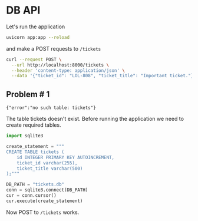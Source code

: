# DB API

Let's run the application 
```sh
uvicorn app:app --reload
```

and make a POST requests to `/tickets`
```sh
curl --request POST \
  --url http://localhost:8000/tickets \
  --header 'content-type: application/json' \
  --data '{"ticket_id": "LOL-808", "ticket_title": "Important ticket."}'
```

## Problem # 1
```
{"error":"no such table: tickets"}
```
The table tickets doesn't exist. Before running the application we need to 
create required tables.
```python
import sqlite3

create_statement = """
CREATE TABLE tickets (
    id INTEGER PRIMARY KEY AUTOINCREMENT,
    ticket_id varchar(255),
    ticket_title varchar(500)
);"""

DB_PATH = "tickets.db"
conn = sqlite3.connect(DB_PATH)
cur = conn.cursor()
cur.execute(create_statement)
```

Now POST to `/tickets` works.